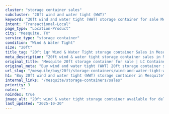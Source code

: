 ```yaml
---
cluster: "storage container sales"
subcluster: "20ft wind and water tight (WWT)"
keyword: "20ft wind and water tight (WWT) storage container for sale Mesquite, TX"
intent: "Transactional-Local"
page_type: "Location-Product"
city: "Mesquite, TX"
service_type: "storage container"
condition: "Wind & Water Tight"
size: "20ft"
title_tag: "20ft 1qr Wind & Water Tight storage container Sales in Mesquite | LC Container"
meta_description: "20ft wind & water tight storage container sales in Mesquite. Fast delivery, competitive pricing. Serving storage containers area. Quote ID: 2NW. Call (214) 524-4168 for your free quote today."
original_title: "Mesquite 20ft storage container for sale | LC Container"
original_meta: "Buy wind and water tight (WWT) 20ft storage container sale with local delivery in Mesquite, TX. LC Container — local Since 2003. Request a fast quote today."
url_slug: "/mesquite/buy/20ft/storage-containers/wind-and-water-tight-wwt"
h1: "Buy 20ft wind and water tight (WWT) storage container in Mesquite"
internal_links: "/mesquite/storage-containers/sales"
priority: 3
notes: ""
noindex: true
image_alt: "20ft wind & water tight storage container available for delivery in Mesquite"
last_updated: "2025-10-20"
---
```


<!-- TODO: Add unique city/inventory copy, images, and internal links here. -->
